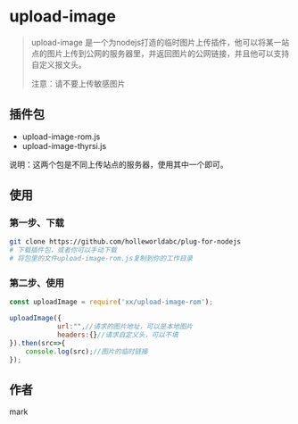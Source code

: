 # upload-image

> upload-image 是一个为nodejs打造的临时图片上传插件，他可以将某一站点的图片上传到公网的服务器里，并返回图片的公网链接，并且他可以支持自定义报文头。
>
> 注意：请不要上传敏感图片

## 插件包

- upload-image-rom.js
- upload-image-thyrsi.js

说明：这两个包是不同上传站点的服务器，使用其中一个即可。

## 使用

### 第一步、下载

```bash
git clone https://github.com/holleworldabc/plug-for-nodejs
# 下载插件包，或者你可以手动下载
# 将包里的文件upload-image-rom.js复制到你的工作目录
```

### 第二步、使用

```js
const uploadImage = require('xx/upload-image-rom');

uploadImage({
            url:"",//请求的图片地址，可以是本地图片
            headers:{}//请求自定义头，可以不填
}).then(src=>{
    console.log(src);//图片的临时链接
});
```

## 作者

mark
